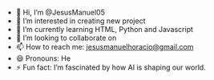 - 👋 Hi, I’m @JesusManuel05
- 👀 I’m interested in creating new project
- 🌱 I’m currently learning HTML, Python and Javascript
- 💞️ I’m looking to collaborate on 
- 📫 How to reach me: jesusmanuelhoracio@gmail.com
- 😄 Pronouns: He
- ⚡ Fun fact: I’m fascinated by how AI is shaping our world.

<!---
JesusManuel05/JesusManuel05 is a ✨ special ✨ repository because its `README.md` (this file) appears on your GitHub profile.
You can click the Preview link to take a look at your changes.
--->
